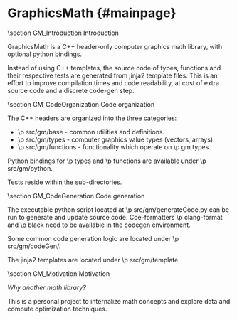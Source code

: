 # GraphicsMath {#mainpage}

\section GM_Introduction Introduction

GraphicsMath is a C++ header-only computer graphics math library, with optional python bindings.

Instead of using C++ templates, the source code of types, functions and their respective tests 
are generated from jinja2 template files.  This is an effort to improve compilation times and code readability, 
at cost of extra source code and a discrete code-gen step.

\section GM_CodeOrganization Code organization

The C++ headers are organized into the three categories:
- \p src/gm/base - common utilities and definitions.
- \p src/gm/types - computer graphics value types (vectors, arrays).
- \p src/gm/functions - functionality which operate on \p gm types.

Python bindings for \p types and \p functions are available under \p src/gm/python.

Tests reside within the sub-directories.

\section GM_CodeGeneration Code generation

The executable python script located at \p src/gm/generateCode.py can be run to generate and update source code.  Coe-formatters \p clang-format and \p black need to be available in the codegen environment.

Some common code generation logic are located under \p src/gm/codeGen/.

The jinja2 templates are located under \p src/gm/template.

\section GM_Motivation Motivation

<em>Why another math library?</em>  

This is a personal project to internalize math concepts and explore data and compute optimization techniques.
